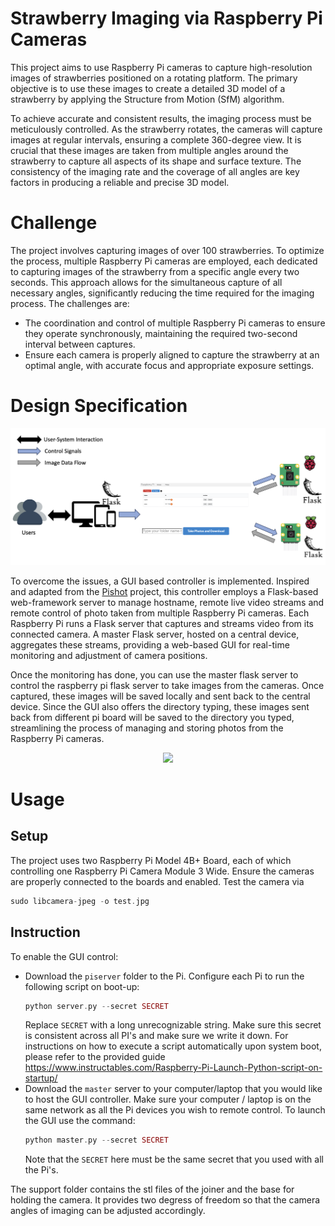 # Strawberry Imaging via Raspberry Pi Cameras
This project aims to use Raspberry Pi cameras to capture high-resolution images of strawberries positioned on a rotating platform. 
The primary objective is to use these images to create a detailed 3D model of a strawberry by applying the Structure from Motion (SfM) algorithm.

To achieve accurate and consistent results, the imaging process must be meticulously controlled. As the strawberry rotates, the cameras 
will capture images at regular intervals, ensuring a complete 360-degree view. It is crucial that these images are taken from multiple angles around the strawberry 
to capture all aspects of its shape and surface texture. The consistency of the imaging rate and the coverage of all angles are key factors in producing a reliable and precise 3D model.

# Challenge 
The project involves capturing images of over 100 strawberries. To optimize the process, multiple Raspberry Pi cameras are employed, 
each dedicated to capturing images of the strawberry from a specific angle every two seconds. 
This approach allows for the simultaneous capture of all necessary angles, significantly reducing the time required for the imaging process. The challenges are: 

- The coordination and control of multiple Raspberry Pi cameras to ensure they operate synchronously, maintaining the required 
two-second interval between captures. 
- Ensure each camera is properly aligned to capture the strawberry at an optimal angle, 
with accurate focus and appropriate exposure settings.

# Design Specification

<p align="center"> <img src="Work Overflow.png">
  
To overcome the issues, a GUI based controller is implemented. Inspired and adapted from the [Pishot](https://github.com/revalo/pishot) project, 
this controller employs a Flask-based web-framework server to manage hostname,  remote live video streams and remote control of photo taken from multiple Raspberry Pi cameras.
Each Raspberry Pi runs a Flask server that captures and streams video from its connected camera.
A master Flask server, hosted on a central device, aggregates these streams, providing a web-based GUI for real-time monitoring and adjustment of camera positions.  

Once the monitoring has done, you can use the master flask server to control the raspberry pi flask server to take images from the cameras. Once captured, these images will be saved locally and sent back to the central device.  Since the GUI also offers the directory typing, these images sent back from different pi board will be saved to the directory you typed, streamlining the process of managing and storing photos from the Raspberry Pi cameras.

<p align="center"> <img src="IMG_9504.JPG">

# Usage
## Setup
The project uses two Raspberry Pi Model 4B+ Board, each of which controlling one Raspberry Pi Camera Module 3 Wide. 
Ensure the cameras are properly connected to the boards and enabled. Test the camera via 
```php
sudo libcamera-jpeg -o test.jpg
```

## Instruction
To enable the GUI control:
- Download the ```piserver``` folder to the Pi. Configure each Pi to run the following script on boot-up:
  ```php
  python server.py --secret SECRET
  ```
  Replace ```SECRET``` with a long unrecognizable string. Make sure this secret is consistent across all PI's and make sure we write it down.
   For instructions on how to execute a script automatically upon system boot, please refer to the provided guide https://www.instructables.com/Raspberry-Pi-Launch-Python-script-on-startup/
- Download the ```master``` server to your computer/laptop that you would like to host the GUI controller. Make sure your computer / laptop is on the same network as all the Pi devices you wish to remote control. To launch the GUI use the command:
  ```php
  python master.py --secret SECRET
  ```
  Note that the ```SECRET``` here must be the same secret that you used with all the Pi's.

The support folder contains the stl files of the joiner and the base for holding the camera. It provides two degress of freedom so that the camera angles of imaging can be adjusted accordingly.
